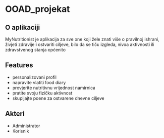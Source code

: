 # OOAD_projekat
## O aplikaciji
MyNutritionist je aplikacija za sve one koji žele znati više o pravilnoj ishrani,
živjeti zdravije i ostvariti ciljeve, bilo da se tiču izgleda, nivoa aktivnosti
ili zdravstvenog stanja općenito

## Features
- personalizovani profil
- napravite vlatiti food diary 
- provjerite nutritivnu vrijednost namirnica
- pratite svoju fizičku aktivnost
- skupljajte poene za ostvarene dnevne ciljeve 

## Akteri
- Administrator
- Korisnik
  
